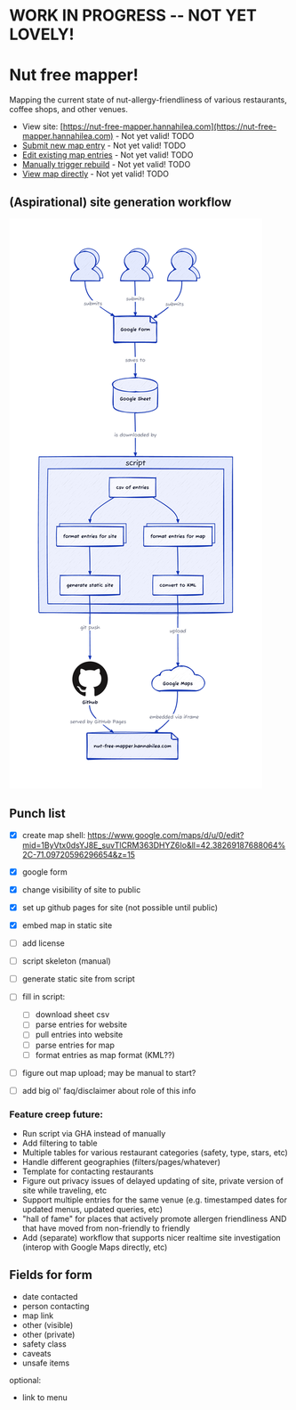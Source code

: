 # WORK IN PROGRESS -- NOT YET LOVELY!

# Nut free mapper! 

Mapping the current state of nut-allergy-friendliness of various restaurants, coffee shops, and other venues. 

- View site: [https://nut-free-mapper.hannahilea.com](https://nut-free-mapper.hannahilea.com) - Not yet valid! TODO
- [Submit new map entry](TODO) - Not yet valid! TODO
- [Edit existing map entries](TODO-link-to-google-form) - Not yet valid! TODO
- [Manually trigger rebuild](TODO) - Not yet valid! TODO
- [View map directly](TODO) - Not yet valid! TODO

## (Aspirational) site generation workflow
![](./assets/workflow-plot.png)


## Punch list
- [x] create map shell: https://www.google.com/maps/d/u/0/edit?mid=1ByVtx0dsYJ8E_suvTlCRM363DHYZ6Io&ll=42.38269187688064%2C-71.09720596296654&z=15
- [x] google form
- [x] change visibility of site to public
- [x] set up github pages for site (not possible until public)
- [x] embed map in static site
- [ ] add license
- [ ] script skeleton (manual)
- [ ] generate static site from script
- [ ] fill in script:
  - [ ] download sheet csv 
  - [ ] parse entries for website
  - [ ] pull entries into website
  - [ ] parse entries for map
  - [ ] format entries as map format (KML??)
- [ ] figure out map upload; may be manual to start?
- [ ] add big ol' faq/disclaimer about role of this info


### Feature creep future:
- Run script via GHA instead of manually
- Add filtering to table
- Multiple tables for various restaurant categories (safety, type, stars, etc)
- Handle different geographies (filters/pages/whatever)
- Template for contacting restaurants
- Figure out privacy issues of delayed updating of site, private version of site while traveling, etc
- Support multiple entries for the same venue (e.g. timestamped dates for updated menus, updated queries, etc)
- "hall of fame" for places that actively promote allergen friendliness AND that have moved from non-friendly to friendly
- Add (separate) workflow that supports nicer realtime site investigation (interop with Google Maps directly, etc)

## Fields for form 
- date contacted
- person contacting
- map link
- other (visible)
- other (private)
- safety class
- caveats 
- unsafe items

optional:
- link to menu
